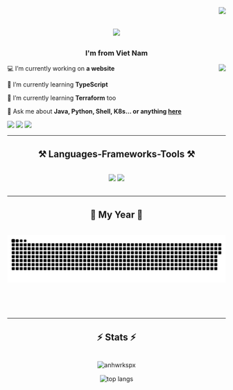 <img align="right" src="https://visitor-badge.laobi.icu/badge?page_id=anhwrkspx.anhwrkspx" />

<h1 align="center">
    <img src="https://readme-typing-svg.herokuapp.com/?font=Righteous&size=35&center=true&vCenter=true&width=500&height=70&duration=4000&lines=Hi+There!+👋;+I'm+Ngo+Tuan+Anh!;" />
</h1>
<h3 align="center">I'm from Viet Nam</h3>

<img align="right" src="https://encrypted-tbn0.gstatic.com/images?q=tbn:ANd9GcRqdas29w9nPrpAzGAq_50xEHyBiOq9DAMekg&usqp=CAU"/>
<div align="left">
    
 💻 I’m currently working on **a website**

 🌱 I’m currently learning **TypeScript**
 
 🤔 I’m currently learning **Terraform** too
 
 💬 Ask me about **Java, Python, Shell, K8s... or anything <a href="https://github.com/anhwrkspx/anhwrkspx/issues&utextdecoration=none">here</a>**
 
</div>
<div align="left"> 
  <a href="mailto:anhnt.wrkspx@gmail.com">
      <img src="https://img.shields.io/badge/Gmail-333333?style=for-the-badge&logo=gmail&logoColor=red"/></a>
  <a href="https://linkedin.com/in/anhnt-wrkn" target="_blank">
    <img src="https://img.shields.io/badge/LinkedIn-0077B5?style=for-the-badge&logo=linkedin&logoColor=white" target="_blank"/></a>
  <a href="https://anhwrkspx.github.io" target="_blank">
     <img src="https://img.shields.io/badge/Portfolio-FF5722?style=for-the-badge&logo=todoist&logoColor=white" target="_blank" /> <!-- sqlite, safari, google-chrome are other good icon options -->
  </a>
</div>

 <hr/>
 
<h2 align="center">⚒️ Languages-Frameworks-Tools ⚒️</h2>
<br/>
<div align="center">
    <img src="https://skillicons.dev/icons?i=java,python,bash,jenkins,docker,kubernetes,ansible,aws,gcp,selenium,postman" />
    <img src="https://skillicons.dev/icons?i=vscode,github,mongodb,mysql,html,css,tailwind,git" />
    <br>
</div>

<br/>
<hr/>

<div align="center">
  <h2>🐍 My Year 🐍</h2>
  <br>
<picture>
  <source media="(prefers-color-scheme: dark)" srcset="https://raw.githubusercontent.com/anhwrkspx/anhwrkspx/animation/github-contribution-grid-snake-dark.svg">
  <source media="(prefers-color-scheme: light)" srcset="https://raw.githubusercontent.com/anhwrkspx/anhwrkspx/animation/github-contribution-grid-snake.svg">
  <img alt="github contribution grid snake animation" src="https://raw.githubusercontent.com/anhwrkspx/anhwrkspx/animation/github-contribution-grid-snake.svg">
</picture>
  
  <br/><br/><br/>
</div>

<hr/>

<h2 align="center">⚡ Stats ⚡</h2>
<br>
<div align=center>
  <img width=390 src="https://github-readme-stats.vercel.app/api?username=anhwrkspx&show_icons=true&locale=en&hide=HTML&langs_count=8&layout=compact&theme=react&border_radius=10&size_weight=0.5&count_weight=0.5&exclude_repo=github-readme-stats" alt="anhwrkspx" /></p>
  <img width=325 align="center" src="https://github-readme-stats.vercel.app/api/top-langs/?username=anhwrkspx&hide=HTML&langs_count=8&layout=compact&theme=react&border_radius=10&size_weight=0.5&count_weight=0.5&exclude_repo=github-readme-stats" alt="top langs" />
</div>
<br/><br/>




